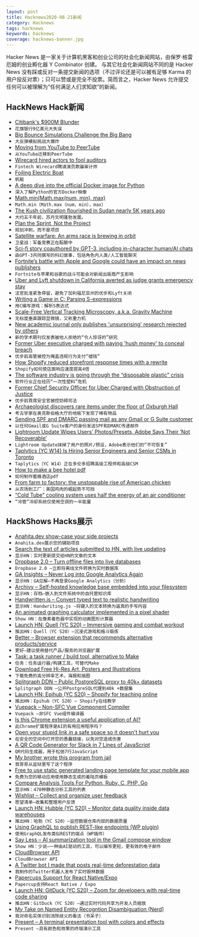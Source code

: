 ```yaml
---
layout: post
title: Hacknews2020-08-21新闻
category: Hacknews
tags: hacknews
keywords: hacknews
coverage: hacknews-banner.jpg
---
```


Hacker News 是一家关于计算机黑客和创业公司的社会化新闻网站，由保罗·格雷厄姆的创业孵化器 Y Combinator 创建。
与其它社会化新闻网站不同的是 Hacker News 没有踩或反对一条提交新闻的选项（不过评论还是可以被有足够 Karma 的用户投反对票）；只可以赞或是完全不投票。简而言之，Hacker News 允许提交任何可以被理解为“任何满足人们求知欲”的新闻。

## HackNews Hack新闻


- [Citibank's $900M Blunder](https://finshots.in/archive/citibank-billion-dollar-blunder/)
- `花旗银行9亿美元大失误`
- [Big Bounce Simulations Challenge the Big Bang](https://www.quantamagazine.org/big-bounce-simulations-challenge-the-big-bang-20200804/)
- `大反弹模拟挑战大爆炸`
- [Moving from YouTube to PeerTube](https://battlepenguin.com/tech/moving-from-youtube-to-peertube/)
- `从YouTube迁移到PeerTube`
- [Wirecard hired actors to fool auditors](https://www.manager-magazin.de/unternehmen/wirecard-jan-marsalek-soll-wirtschaftspruefer-ey-mit-schauspielern-getaeuscht-haben-a-00000000-0002-0001-0000-000172590382)
- `Fintech Wirecard聘请演员欺骗审计师`
- [Foiling Electric Boat](https://candelaspeedboat.com/)
- `帆艇`
- [A deep dive into the official Docker image for Python](https://pythonspeed.com/articles/official-python-docker-image/)
- `深入了解Python的官方Docker映像`
- [Math.min(Math.max(num, min), max)](https://twitter.com/jaffathecake/status/1296382880030044160)
- `Math.min（Math.max（num，min），max）`
- [The Kush civilization flourished in Sudan nearly 5K years ago](https://www.smithsonianmag.com/travel/sudan-land-kush-meroe-ancient-civilization-overlooked-180975498/)
- `大约五千年前，苏丹文明蓬勃发展。`
- [Plan the Sprint, Not the Project](https://critter.blog/2020/08/20/plan-the-sprint-not-the-project/)
- `规划冲刺，而不是项目`
- [Satellite warfare: An arms race is brewing in orbit](https://www.economist.com/science-and-technology/2020/08/15/an-arms-race-is-brewing-in-orbit)
- `卫星战：军备竞赛正在酝酿中`
- [Sci-fi story coauthored by GPT-3, including in-character human/AI chats](https://jamesyu.org/singular/)
- `由GPT-3共同撰写的科幻故事，包括角色内人类/人工智能聊天`
- [Fortnite’s battle with Apple and Google could have an impact on news publishers](https://www.niemanlab.org/2020/08/fortnites-battle-with-apple-and-google-could-have-an-impact-on-news-publishers-too/)
- `Fortnite与苹果和谷歌的战斗可能会对新闻出版商产生影响`
- [Uber and Lyft shutdown in California averted as judge grants emergency stay](https://www.theverge.com/2020/8/20/21377841/uber-lyft-california-judge-block-emergency-stay-employees)
- `法官批准紧急停留，避免了加利福尼亚州的优步和Lyft关闭`
- [Writing a Game in C: Parsing S-expressions](https://benpaulhanna.com/writing-a-game-in-c-parsing-s-expressions.html)
- `用C编写游戏：解析S表达式`
- [Scale-Free Vertical Tracking Microscopy, a.k.a. Gravity Machine](https://gravitymachine.org/about/)
- `无标度垂直跟踪显微镜，又称重力机`
- [New academic journal only publishes 'unsurprising' research rejected by others](https://www.cbc.ca/radio/asithappens/as-it-happens-thursday-edition-1.5146761/new-academic-journal-only-publishes-unsurprising-research-rejected-by-others-1.5146765)
- `新的学术期刊仅发表被他人拒绝的“令人惊讶的”研究`
- [Former Uber executive charged with paying 'hush money' to conceal breach](https://www.npr.org/2020/08/20/904113981/former-uber-executive-charged-with-paying-hush-money-to-conceal-massive-breach)
- `优步前高管被控为掩盖违规行为支付“嘘钱”`
- [How Shopify reduced storefront response times with a rewrite](https://engineering.shopify.com/blogs/engineering/how-shopify-reduced-storefront-response-times-rewrite)
- `Shopify如何使店面响应速度提高4倍`
- [The software industry is going through the “disposable plastic” crisis](https://lwn.net/Articles/829123/)
- `软件行业正在经历“一次性塑料”危机`
- [Former Chief Security Officer for Uber Charged with Obstruction of Justice](https://www.justice.gov/usao-ndca/pr/former-chief-security-officer-uber-charged-obstruction-justice)
- `优步前首席安全官被控妨碍司法`
- [Archaeologist discovers rare items under the floor of Oxburgh Hall](https://www.nationaltrust.org.uk/oxburgh-hall/news/archaeologist-discovers-rare-items-under-the-floor-of-oxburgh-hall)
- `考古学家在奥克斯伯格大厅的地板下发现了稀有物品`
- [Sending SPF and DMARC passing mail as any Gmail or G Suite customer](https://ezh.es/blog/2020/08/the-confused-mailman-sending-spf-and-dmarc-passing-mail-as-any-gmail-or-g-suite-customer/)
- `以任何Gmail或G Suite客户的身份发送SPF和DMARC传递邮件`
- [Lightroom Update Wipes Users’ Photos/Presets, Adobe Says Their ‘Not Recoverable’](https://petapixel.com/2020/08/20/lightroom-app-update-wipes-users-photos-and-presets-adobe-says-they-are-not-recoverable/)
- `Lightroom Update抹掉了用户的照片/预设，Adobe表示他们的“不可恢复”`
- [Taplytics (YC W14) Is Hiring Senior Engineers and Senior CSMs in Toronto](https://taplytics.com/careers/)
- `Taplytics（YC W14）正在多伦多招聘高级工程师和高级CSM`
- [How to make a bee hotel pdf](https://www.foxleas.com/uploads/files/Bee%20Hotel%20page%20V4%20Nov%202015.pdf)
- `如何制作蜜蜂酒店pdf`
- [From farm to factory: the unstoppable rise of American chicken](https://www.theguardian.com/environment/2020/aug/17/from-farm-to-factory-the-unstoppable-rise-of-american-chicken)
- `从农场到工厂：美国鸡肉的崛起势不可挡`
- [“Cold Tube” cooling system uses half the energy of an air conditioner](https://newatlas.com/energy/cold-tube-cooling-air-conditioner/)
- `“冷管”冷却系统仅使用空调的一半能量`


## HackShows Hacks展示

- [ Anahita.dev show-case your side projects](https://www.anahita.dev/)
- `Anahita.dev展示您的辅助项目`
- [ Search the text of articles submitted to HN, with live updating](https://hndex.ml/)
- `显示HN：实时更新提交给HN的文章的文本`
- [ Dropbase 2.0 – Turn offline files into live databases](https://www.dropbase.io/)
- `Dropbase 2.0 –立即将离线文件转换为实时数据库`
- [ GA Insights – Never Log into Google Analytics Again](item?id=24199806)
- `显示HN：GA见解–不再登录Google Analytics（分析）`
- [ Archivy – Self-hosted knowledge base embedded into your filesystem](https://github.com/Uzay-G/archivy)
- `显示HN：存档–嵌入到文件系统中的自托管知识库`
- [ Handwritten.js – Convert typed text to realistic handwriting](https://github.com/alias-rahil/handwritten.js#README.md)
- `显示HN：Handwriting.js –将键入的文本转换为逼真的手写内容`
- [ An animated graphing calculator implemented in a pixel shader](https://fofpx.com/?pid=graphingcalculator)
- `Show HN：在像素着色器中实现的动画图形计算器`
- [Launch HN: Quell (YC S20) – Immersive gaming and combat workout](item?id=24210098)
- `推出HN：Quell（YC S20）–沉浸式游戏和格斗锻炼`
- [ Better – Browser extension that recommends alternative products/service](https://github.com/nileshtrivedi/better)
- `更好–建议使用替代产品/服务的浏览器扩展`
- [ Task: a task runner / build tool, alternative to Make](https://taskfile.dev/)
- `任务：任务运行器/构建工具，可替代Make`
- [ Download Free Hi-Res Art, Posters and Illustrations](https://www.artvee.com)
- `下载免费的高分辨率艺术，海报和插图`
- [ Splitgraph DDN – Public PostgreSQL proxy to 40k+ datasets](https://www.splitgraph.com#)
- `Splitgraph DDN –公开PostgreSQL代理到40k +数据集`
- [Launch HN: Epihub (YC S20) – Shopify for teaching online](item?id=24215376)
- `推出HN：Epihub（YC S20）– Shopify在线教学`
- [ Vuepack – Non-SFC Vue Component Compiler](https://github.com/garage11/vuepack)
- `Vuepack –非SFC Vue组件编译器`
- [ Is this Chrome extension a useful application of AI?](https://crammer.app/)
- `此Chrome扩展程序是AI的有用应用程序吗？`
- [ Open your stupid link in a safe space so it doesn't hurt you](https://ISOlation.SITE/?hnxxxxxxx)
- `在安全的空间中打开您的愚蠢链接，以免对您造成伤害`
- [ A QR Code Generator for Slack in 7 Lines of JavaScript](https://autocode.com/src/slack/slack-generate-qr-codes/)
- `QR代码生成器，用于松弛7行JavaScript`
- [ My brother wrote this program from jail](item?id=24218964)
- `我哥哥从监狱里写了这个程序`
- [ Free to use static generated landing page template for your mobile app](https://github.com/sandoche/Mobile-app-landingpage-template)
- `免费为您的移动应用使用静态生成的着陆页模板`
- [ Compare Analysis Tools For Python, Ruby, C, PHP, Go](https://analysis-tools.dev)
- `显示HN：470种静态分析工具的列表`
- [ Wishlist – Collect and organize user feedback](item?id=24221835)
- `愿望清单–收集和整理用户反馈`
- [Launch HN: Hubble (YC S20) – Monitor data quality inside data warehouses](item?id=24224355)
- `推出HN：哈勃（YC S20）–监控数据仓库内部的数据质量`
- [ Using GraphQL to publish REST-like endpoints (WP plugin)](https://github.com/GraphQLAPI/graphql-api-for-wp/blob/master/docs/en/modules/persisted-queries.md)
- `使用GraphQL发布类似REST的端点（WP插件）`
- [ Say Less – AI summarization tool in the Gmail compose window](https://sayless.email/)
- `Show HN：少说–一种由AI驱动的工具，可以编写更短，更有效的电子邮件`
- [ CloudBrowser API](https://github.com/dosyago/browsergap.js/blob/master/README.md)
- `CloudBrowser API`
- [ A Twitter bot I made that posts real-time deforestation data](https://twitter.com/ForestsWar)
- `我制作的Twitter机器人发布了实时毁林数据`
- [ Papercups Support for React Native/Expo](https://github.com/papercups-io/chat-widget-native)
- `Papercup支持React Native / Expo`
- [Launch HN: GitDuck (YC S20) – Zoom for developers with real-time code sharing](item?id=24228826)
- `推出HN：GitDuck（YC S20）–通过实时代码共享为开发人员缩放`
- [ My Take on Named Entity Recogntion Disambiguation (Nerd)](http://142.93.230.57)
- `我对命名实体识别消除歧义的看法（书呆子）`
- [ Present – A terminal presentation tool with colors and effects](https://github.com/vinayak-mehta/present)
- `Present –具有颜色和效果的终端演示工具`

